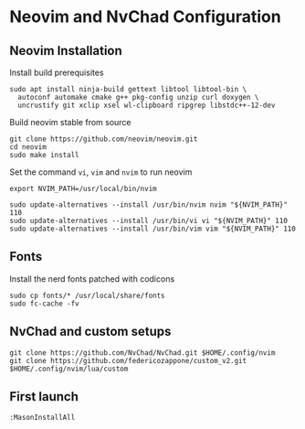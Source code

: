 # Neovim and NvChad Configuration

## Neovim Installation

Install build prerequisites

```
sudo apt install ninja-build gettext libtool libtool-bin \
  autoconf automake cmake g++ pkg-config unzip curl doxygen \
  uncrustify git xclip xsel wl-clipboard ripgrep libstdc++-12-dev
```

Build neovim stable from source

```
git clone https://github.com/neovim/neovim.git
cd neovim
sudo make install
```

Set the command `vi`, `vim` and `nvim` to run neovim

```
export NVIM_PATH=/usr/local/bin/nvim

sudo update-alternatives --install /usr/bin/nvim nvim "${NVIM_PATH}" 110
sudo update-alternatives --install /usr/bin/vi vi "${NVIM_PATH}" 110
sudo update-alternatives --install /usr/bin/vim vim "${NVIM_PATH}" 110
```

## Fonts

Install the nerd fonts patched with codicons

```
sudo cp fonts/* /usr/local/share/fonts
sudo fc-cache -fv
```

## NvChad and custom setups

```
git clone https://github.com/NvChad/NvChad.git $HOME/.config/nvim
git clone https://github.com/federicozappone/custom_v2.git $HOME/.config/nvim/lua/custom
```

## First launch

```
:MasonInstallAll
```
